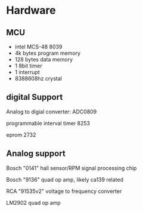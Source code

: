 # Hardware
## MCU
* intel MCS-48 8039
* 4k bytes program memory
* 128 bytes data memory
* 1 8bit timer
* 1 interrupt
* 8388608hz crystal

## digital Support
Analog to digial converter: ADC0809

programmable interval timer 8253

eprom 2732

## Analog support
Bosch "0141" hall sensor/RPM signal processing chip

Bosch "9136" quad op amp, likely ca139 related

RCA "91535v2" voltage to frequency converter

LM2902 quad op amp

